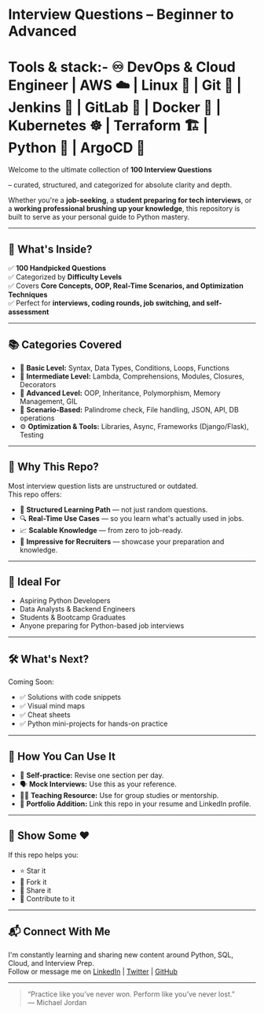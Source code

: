 #  Interview Questions – Beginner to Advanced
#  Tools & stack:- ♾️ DevOps & Cloud Engineer | AWS ☁️ | Linux 🐧 | Git 🐙 | Jenkins 🚀 | GitLab 🦊 | Docker 🐳 | Kubernetes ☸️ | Terraform 🏗️ | Python 🐍 | ArgoCD 🌊

Welcome to the ultimate collection of 
**100 Interview Questions**

– curated, structured, and categorized for absolute clarity and depth.

Whether you're a **job-seeking**, a **student preparing for tech interviews**, or a **working professional brushing up your knowledge**, this repository is built to serve as your personal guide to Python mastery.

---

## 📌 What's Inside?

✅ **100 Handpicked Questions**  
✅ Categorized by **Difficulty Levels**  
✅ Covers **Core Concepts, OOP, Real-Time Scenarios, and Optimization Techniques**  
✅ Perfect for **interviews, coding rounds, job switching, and self-assessment**

---

## 📚 Categories Covered

- 📘 **Basic Level:** Syntax, Data Types, Conditions, Loops, Functions  
- 📗 **Intermediate Level:** Lambda, Comprehensions, Modules, Closures, Decorators  
- 📙 **Advanced Level:** OOP, Inheritance, Polymorphism, Memory Management, GIL  
- 🧪 **Scenario-Based:** Palindrome check, File handling, JSON, API, DB operations  
- ⚙️ **Optimization & Tools:** Libraries, Async, Frameworks (Django/Flask), Testing

---

## 🚀 Why This Repo?

Most interview question lists are unstructured or outdated.  
This repo offers:
- 🧠 **Structured Learning Path** — not just random questions.
- 🔍 **Real-Time Use Cases** — so you learn what's actually used in jobs.
- 📈 **Scalable Knowledge** — from zero to job-ready.
- 💼 **Impressive for Recruiters** — showcase your preparation and knowledge.

---

## 🎯 Ideal For

- Aspiring Python Developers  
- Data Analysts & Backend Engineers  
- Students & Bootcamp Graduates  
- Anyone preparing for Python-based job interviews

---

## 🛠️ What's Next?

Coming Soon:
- ✅ Solutions with code snippets  
- ✅ Visual mind maps  
- ✅ Cheat sheets  
- ✅ Python mini-projects for hands-on practice

---

## 🌟 How You Can Use It

- 📖 **Self-practice:** Revise one section per day.  
- 🗣️ **Mock Interviews:** Use this as your reference.  
- 🧑‍🏫 **Teaching Resource:** Use for group studies or mentorship.  
- 📂 **Portfolio Addition:** Link this repo in your resume and LinkedIn profile.

---

## 📢 Show Some ❤️

If this repo helps you:
- ⭐ Star it  
- 🍴 Fork it  
- 📢 Share it  
- 🧠 Contribute to it

---

## 📬 Connect With Me

I'm constantly learning and sharing new content around Python, SQL, Cloud, and Interview Prep.  
Follow or message me on [LinkedIn](https://www.linkedin.com/) | [Twitter](https://twitter.com/) | [GitHub](https://github.com/)

---

> “Practice like you’ve never won. Perform like you’ve never lost.”  
> — Michael Jordan
